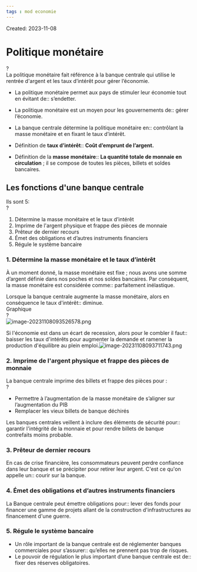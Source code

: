 ```yaml
---
tags : mod economie
---
```

Created: 2023-11-08

# Politique monétaire
?  
La politique monétaire fait référence à la banque centrale qui utilise le rentrée d'argent et les taux d’intérêt pour gérer l’économie.

- La politique monétaire permet aux pays de stimuler leur économie tout en évitant de:: s’endetter.
    
- La politique monétaire est un moyen pour les gouvernements de:: gérer l’économie.
    
- La banque centrale détermine la politique monétaire en:: contrôlant la masse monétaire et en fixant le taux d’intérêt.
    
- Définition de **taux d’intérêt**:: **Coût d’emprunt de l’argent.**
    
- Définition de la **masse monétaire**:: **La quantité totale de monnaie en circulation** ; il se compose de toutes les pièces, billets et soldes bancaires.
    

## Les fonctions d'une banque centrale

Ils sont 5:  
?
1. Détermine la masse monétaire et le taux d’intérêt
2. Imprime de l'argent physique et frappe des pièces de monnaie
3. Prêteur de dernier recours
4. Émet des obligations et d’autres instruments financiers
5. Régule le système bancaire

### 1. Détermine la masse monétaire et le taux d’intérêt

À un moment donné, la masse monétaire est fixe ; nous avons une somme d’argent définie dans nos poches et nos soldes bancaires. Par conséquent, la masse monétaire est considérée comme:: parfaitement inélastique.

Lorsque la banque centrale augmente la masse monétaire, alors en conséquence le taux d'intérêt:: diminue.  
Graphique  
?  
![image-20231108093526578.png](app://383b559351816a1787818f810bbe4113db82/C:/Users/pc/OneDrive/Documents/virtual-plaza-main/assets/Politique%20mon%C3%A9taire/image-20231108093526578.png?1699437708000)

Si l'économie est dans un écart de recession, alors pour le combler il faut:: baisser les taux d'intérêts pour augmenter la demande et ramener la production d'équilibre au plein emploi.![image-20231108093711743.png](app://383b559351816a1787818f810bbe4113db82/C:/Users/pc/OneDrive/Documents/virtual-plaza-main/assets/Politique%20mon%C3%A9taire/image-20231108093711743.png?1699437708000)

### 2. Imprime de l'argent physique et frappe des pièces de monnaie

La banque centrale imprime des billets et frappe des pièces pour :  
?

- Permettre à l’augmentation de la masse monétaire de s’aligner sur l’augmentation du PIB
- Remplacer les vieux billets de banque déchirés

Les banques centrales veillent à inclure des éléments de sécurité pour:: garantir l'intégrité de la monnaie et pour rendre billets de banque contrefaits moins probable.

### 3. Prêteur de dernier recours

En cas de crise financière, les consommateurs peuvent perdre confiance dans leur banque et se précipiter pour retirer leur argent. C'est ce qu'on appelle un:: courir sur la banque.

### 4. Émet des obligations et d’autres instruments financiers

La Banque centrale peut émettre obligations pour:: lever des fonds pour financer une gamme de projets allant de la construction d'infrastructures au financement d'une guerre.

### 5. Régule le système bancaire

- Un rôle important de la banque centrale est de réglementer banques commerciales pour s’assurer:: qu’elles ne prennent pas trop de risques.
- Le pouvoir de régulation le plus important d’une banque centrale est de:: fixer des réserves obligatoires.